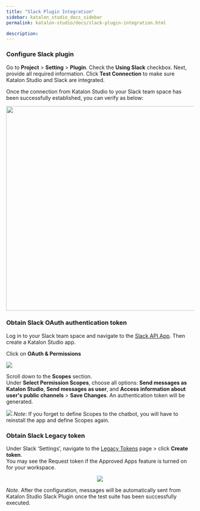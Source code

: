 ```yaml
---
title: "Slack Plugin Integration" 
sidebar: katalon_studio_docs_sidebar
permalink: katalon-studio/docs/slack-plugin-integration.html

description: 
---
```

### Configure Slack plugin   
Go to **Project** > **Setting** > **Plugin**. 
Check the **Using Slack** checkbox. Next, provide all required information. Click **Test Connection** to make sure Katalon Studio and Slack are integrated.

Once the connection from Katalon Studio to your Slack team space has been successfully established, you can verify as below:

<center>
<img src="https://i.ibb.co/68wFsZN/Slack-2.png" width="550" >
</center>




### Obtain Slack OAuth authentication token

Log in to your Slack team space and navigate to the [Slack API App](https://api.slack.com/apps). Then create a Katalon Studio app.

Click on **OAuth & Permissions**

![](../../images/katalon-studio/docs/slack-plugin-integration/Slack-3.png) 

Scroll down to the **Scopes** section.  
Under **Select Permission Scopes**, choose all options: **Send messages as Katalon Studio**, **Send messages as user**, and **Access information about user's public channels** > **Save Changes**.  An authentication token will be generated. 

![](../../images/katalon-studio/docs/slack-plugin-integration/Slack-4.png) 
*Note*: If you forget to define Scopes to the chatbot, you will have to reinstall the app and define Scopes again.

### Obtain Slack Legacy token

Under Slack ‘Settings’, navigate to the [Legacy Tokens](http://api.slack.com/custom-integrations/legacy-tokens) page > click **Create token**.  
You may see the Request token if the Approved Apps feature is turned on for your workspace.

<center>
<img src="https://i.ibb.co/64PP0f8/Slack-5.png">
</center>

*Note*. After the configuration, messages will be automatically sent from Katalon Studio Slack Plugin once the test suite has been successfully executed.

